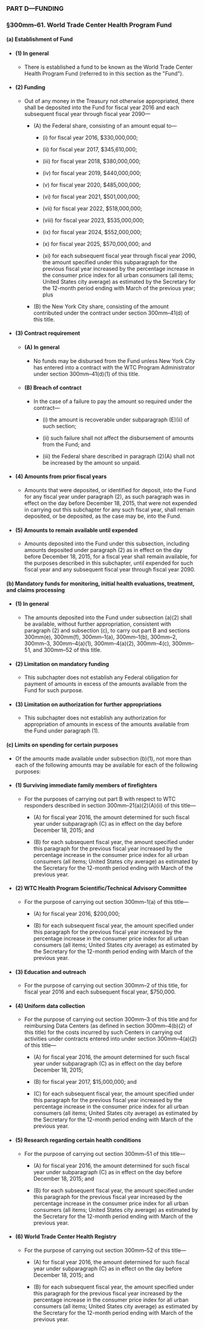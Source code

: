 ### PART D—FUNDING

### §300mm–61. World Trade Center Health Program Fund
#### (a) Establishment of Fund
* #### (1) In general
  * There is established a fund to be known as the World Trade Center Health Program Fund (referred to in this section as the "Fund").

* #### (2) Funding
  * Out of any money in the Treasury not otherwise appropriated, there shall be deposited into the Fund for fiscal year 2016 and each subsequent fiscal year through fiscal year 2090—

    * (A) the Federal share, consisting of an amount equal to—

      * (i) for fiscal year 2016, $330,000,000;

      * (ii) for fiscal year 2017, $345,610,000;

      * (iii) for fiscal year 2018, $380,000,000;

      * (iv) for fiscal year 2019, $440,000,000;

      * (v) for fiscal year 2020, $485,000,000;

      * (vi) for fiscal year 2021, $501,000,000;

      * (vii) for fiscal year 2022, $518,000,000;

      * (viii) for fiscal year 2023, $535,000,000;

      * (ix) for fiscal year 2024, $552,000,000;

      * (x) for fiscal year 2025, $570,000,000; and

      * (xi) for each subsequent fiscal year through fiscal year 2090, the amount specified under this subparagraph for the previous fiscal year increased by the percentage increase in the consumer price index for all urban consumers (all items; United States city average) as estimated by the Secretary for the 12-month period ending with March of the previous year; plus


    * (B) the New York City share, consisting of the amount contributed under the contract under section 300mm–41(d) of this title.

* #### (3) Contract requirement
  * #### (A) In general
    * No funds may be disbursed from the Fund unless New York City has entered into a contract with the WTC Program Administrator under section 300mm–41(d)(1) of this title.

  * #### (B) Breach of contract
    * In the case of a failure to pay the amount so required under the contract—

      * (i) the amount is recoverable under subparagraph (E)(ii) of such section;

      * (ii) such failure shall not affect the disbursement of amounts from the Fund; and

      * (iii) the Federal share described in paragraph (2)(A) shall not be increased by the amount so unpaid.

* #### (4) Amounts from prior fiscal years
  * Amounts that were deposited, or identified for deposit, into the Fund for any fiscal year under paragraph (2), as such paragraph was in effect on the day before December 18, 2015, that were not expended in carrying out this subchapter for any such fiscal year, shall remain deposited, or be deposited, as the case may be, into the Fund.

* #### (5) Amounts to remain available until expended
  * Amounts deposited into the Fund under this subsection, including amounts deposited under paragraph (2) as in effect on the day before December 18, 2015, for a fiscal year shall remain available, for the purposes described in this subchapter, until expended for such fiscal year and any subsequent fiscal year through fiscal year 2090.

#### (b) Mandatory funds for monitoring, initial health evaluations, treatment, and claims processing
* #### (1) In general
  * The amounts deposited into the Fund under subsection (a)(2) shall be available, without further appropriation, consistent with paragraph (2) and subsection (c), to carry out part B and sections 300mm(e), 300mm(f), 300mm–1(a), 300mm–1(b), 300mm–2, 300mm–3, 300mm–4(a)(1), 300mm–4(a)(2), 300mm–4(c), 300mm–51, and 300mm–52 of this title.

* #### (2) Limitation on mandatory funding
  * This subchapter does not establish any Federal obligation for payment of amounts in excess of the amounts available from the Fund for such purpose.

* #### (3) Limitation on authorization for further appropriations
  * This subchapter does not establish any authorization for appropriation of amounts in excess of the amounts available from the Fund under paragraph (1).

#### (c) Limits on spending for certain purposes
* Of the amounts made available under subsection (b)(1), not more than each of the following amounts may be available for each of the following purposes:

* #### (1) Surviving immediate family members of firefighters
  * For the purposes of carrying out part B with respect to WTC responders described in section 300mm–21(a)(2)(A)(ii) of this title—

    * (A) for fiscal year 2016, the amount determined for such fiscal year under subparagraph (C) as in effect on the day before December 18, 2015; and

    * (B) for each subsequent fiscal year, the amount specified under this paragraph for the previous fiscal year increased by the percentage increase in the consumer price index for all urban consumers (all items; United States city average) as estimated by the Secretary for the 12-month period ending with March of the previous year.

* #### (2) WTC Health Program Scientific/Technical Advisory Committee
  * For the purpose of carrying out section 300mm–1(a) of this title—

    * (A) for fiscal year 2016, $200,000;

    * (B) for each subsequent fiscal year, the amount specified under this paragraph for the previous fiscal year increased by the percentage increase in the consumer price index for all urban consumers (all items; United States city average) as estimated by the Secretary for the 12-month period ending with March of the previous year.

* #### (3) Education and outreach
  * For the purpose of carrying out section 300mm–2 of this title, for fiscal year 2016 and each subsequent fiscal year, $750,000.

* #### (4) Uniform data collection
  * For the purpose of carrying out section 300mm–3 of this title and for reimbursing Data Centers (as defined in section 300mm–4(b)(2) of this title) for the costs incurred by such Centers in carrying out activities under contracts entered into under section 300mm–4(a)(2) of this title—

    * (A) for fiscal year 2016, the amount determined for such fiscal year under subparagraph (C) as in effect on the day before December 18, 2015;

    * (B) for fiscal year 2017, $15,000,000; and

    * (C) for each subsequent fiscal year, the amount specified under this paragraph for the previous fiscal year increased by the percentage increase in the consumer price index for all urban consumers (all items; United States city average) as estimated by the Secretary for the 12-month period ending with March of the previous year.

* #### (5) Research regarding certain health conditions
  * For the purpose of carrying out section 300mm–51 of this title—

    * (A) for fiscal year 2016, the amount determined for such fiscal year under subparagraph (C) as in effect on the day before December 18, 2015; and

    * (B) for each subsequent fiscal year, the amount specified under this paragraph for the previous fiscal year increased by the percentage increase in the consumer price index for all urban consumers (all items; United States city average) as estimated by the Secretary for the 12-month period ending with March of the previous year.

* #### (6) World Trade Center Health Registry
  * For the purpose of carrying out section 300mm–52 of this title—

    * (A) for fiscal year 2016, the amount determined for such fiscal year under subparagraph (C) as in effect on the day before December 18, 2015; and

    * (B) for each subsequent fiscal year, the amount specified under this paragraph for the previous fiscal year increased by the percentage increase in the consumer price index for all urban consumers (all items; United States city average) as estimated by the Secretary for the 12-month period ending with March of the previous year.